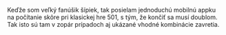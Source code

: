 Keďže som veľký fanúšik šípiek, tak posielam jednoduchú mobilnú appku na počítanie skôre pri klasickej hre 501, s tým, že končiť sa musí doublom. Tak isto sú tam v zopár prípadoch aj ukázané vhodné kombinácie zavretia. 

